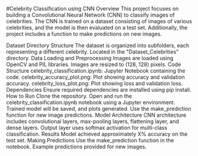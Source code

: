 #Celebrity Classification using CNN 
Overview
This project focuses on building a Convolutional Neural Network (CNN) to classify images of celebrities. The CNN is trained on a dataset consisting of images of various celebrities, and the model is then evaluated on a test set. Additionally, the project includes a function to make predictions on new images.

Dataset
Directory Structure
The dataset is organized into subfolders, each representing a different celebrity.
Located in the "Dataset_Celebrities" directory.
Data Loading and Preprocessing
Images are loaded using OpenCV and PIL libraries.
Images are resized to (128, 128) pixels.
Code Structure
celebrity_classification.ipynb: Jupyter Notebook containing the code.
celebrity_accuracy_plot.png: Plot showing accuracy and validation accuracy.
celebrity_loss_plot.png: Plot showing loss and validation loss.
Dependencies
Ensure required dependencies are installed using pip install.
How to Run
Clone the repository.
Open and run the celebrity_classification.ipynb notebook using a Jupyter environment.
Trained model will be saved, and plots generated.
Use the make_prediction function for new image predictions.
Model Architecture
CNN architecture includes convolutional layers, max-pooling layers, flattening layer, and dense layers.
Output layer uses softmax activation for multi-class classification.
Results
Model achieved approximately X% accuracy on the test set.
Making Predictions
Use the make_prediction function in the notebook.
Example predictions provided for new images.
